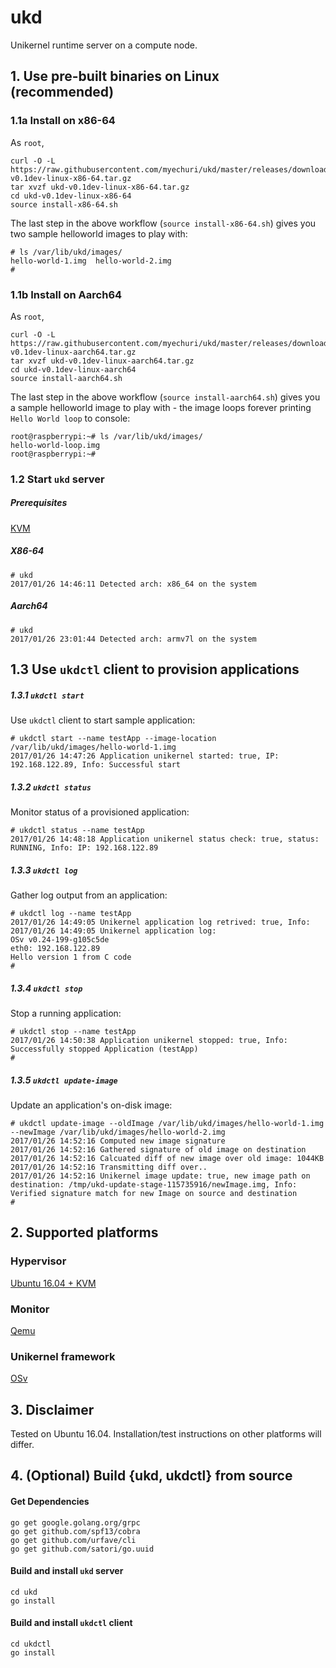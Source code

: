 # ukd

Unikernel runtime server on a compute node.

## 1. Use pre-built binaries on Linux (recommended)

### 1.1a Install on x86-64

As ``root``,
```
curl -O -L https://raw.githubusercontent.com/myechuri/ukd/master/releases/download/v0.1dev/ukd-v0.1dev-linux-x86-64.tar.gz
tar xvzf ukd-v0.1dev-linux-x86-64.tar.gz 
cd ukd-v0.1dev-linux-x86-64
source install-x86-64.sh
```

The last step in the above workflow (``source install-x86-64.sh``) gives you two sample helloworld images to play with:
```
# ls /var/lib/ukd/images/
hello-world-1.img  hello-world-2.img
#
```

### 1.1b Install on Aarch64
As ``root``,
```
curl -O -L https://raw.githubusercontent.com/myechuri/ukd/master/releases/download/v0.1dev/ukd-v0.1dev-linux-aarch64.tar.gz
tar xvzf ukd-v0.1dev-linux-aarch64.tar.gz
cd ukd-v0.1dev-linux-aarch64
source install-aarch64.sh
```

The last step in the above workflow (``source install-aarch64.sh``) gives you a sample helloworld image to play with - the image loops forever printing ``Hello World loop`` to console:
```
root@raspberrypi:~# ls /var/lib/ukd/images/
hello-world-loop.img
root@raspberrypi:~#
```

###  1.2 Start ``ukd`` server

##### Prerequisites

[KVM](https://help.ubuntu.com/community/KVM/Installation)

##### X86-64
```
# ukd
2017/01/26 14:46:11 Detected arch: x86_64 on the system
```

##### Aarch64
```
# ukd
2017/01/26 23:01:44 Detected arch: armv7l on the system
```

## 1.3 Use ``ukdctl`` client to provision applications

##### 1.3.1 ``ukdctl start``

Use ``ukdctl`` client to start sample application:
```
# ukdctl start --name testApp --image-location /var/lib/ukd/images/hello-world-1.img
2017/01/26 14:47:26 Application unikernel started: true, IP: 192.168.122.89, Info: Successful start
```

##### 1.3.2 ``ukdctl status``

Monitor status of a provisioned application:
```
# ukdctl status --name testApp
2017/01/26 14:48:18 Application unikernel status check: true, status: RUNNING, Info: IP: 192.168.122.89
```

##### 1.3.3 ``ukdctl log``

Gather log output from an application:
```
# ukdctl log --name testApp
2017/01/26 14:49:05 Unikernel application log retrived: true, Info: 
2017/01/26 14:49:05 Unikernel application log:
OSv v0.24-199-g105c5de
eth0: 192.168.122.89
Hello version 1 from C code
#
```

##### 1.3.4 ``ukdctl stop``

Stop a running application:
```
# ukdctl stop --name testApp
2017/01/26 14:50:38 Application unikernel stopped: true, Info: Successfully stopped Application (testApp)
#
```

##### 1.3.5 ``ukdctl update-image``

Update an application's on-disk image:
```
# ukdctl update-image --oldImage /var/lib/ukd/images/hello-world-1.img --newImage /var/lib/ukd/images/hello-world-2.img 
2017/01/26 14:52:16 Computed new image signature
2017/01/26 14:52:16 Gathered signature of old image on destination
2017/01/26 14:52:16 Calcuated diff of new image over old image: 1044KB
2017/01/26 14:52:16 Transmitting diff over..
2017/01/26 14:52:16 Unikernel image update: true, new image path on destination: /tmp/ukd-update-stage-115735916/newImage.img, Info: Verified signature match for new Image on source and destination
#
```

## 2. Supported platforms

### Hypervisor

[Ubuntu 16.04 + KVM](http://releases.ubuntu.com/16.04/)

### Monitor

[Qemu](http://wiki.qemu.org/Main_Page)

### Unikernel framework

[OSv](http://osv.io/)

## 3. Disclaimer

Tested on Ubuntu 16.04. Installation/test instructions on other platforms will differ.

## 4. (Optional) Build {ukd, ukdctl} from source

#### Get Dependencies
```
go get google.golang.org/grpc
go get github.com/spf13/cobra
go get github.com/urfave/cli
go get github.com/satori/go.uuid
```

#### Build and install ``ukd`` server

```
cd ukd
go install
```

#### Build and install ``ukdctl`` client

```
cd ukdctl
go install
```

